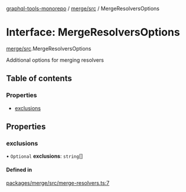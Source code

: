 [graphql-tools-monorepo](../README) / [merge/src](../modules/merge_src) / MergeResolversOptions

# Interface: MergeResolversOptions

[merge/src](../modules/merge_src).MergeResolversOptions

Additional options for merging resolvers

## Table of contents

### Properties

- [exclusions](merge_src.MergeResolversOptions#exclusions)

## Properties

### exclusions

• `Optional` **exclusions**: `string`[]

#### Defined in

[packages/merge/src/merge-resolvers.ts:7](https://github.com/ardatan/graphql-tools/blob/master/packages/merge/src/merge-resolvers.ts#L7)
